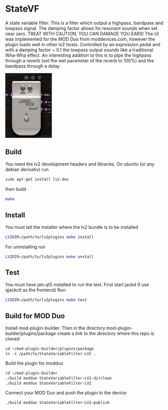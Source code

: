# StateVF
A state variable filter. This is a filter which output a highpass, bandpass and lowpass signal.
The damping factor allows for resonant sounds when set near zero. TREAT WITH CAUTION, YOU CAN DAMAGE YOU EARS!
The UI was implemented for the MOD Duo from moddevices.com, however the plugin loads well in other lv2 hosts.
Controlled by an expression pedal and with a damping factor ~ 0.1 the lowpass output sounds like a traditional Wha-Wha effect.
An interesting addition to this is to pipe the highpass through a reverb (set the wet parameter of the reverb to 100%) and the bandpass
through a delay

<img src="res/statevf.png" alt="image-20220403201352880" style="zoom:33%;" />


## Build
You need the lv2 development headers and libraries. On ubuntu (or any debian derivativ) run
```bash
sudo apt-get install lv2-dev
```
then build
```bash
make
```

## Install
You must tell the installer where the lv2 bundle is to be installed
```bash
LV2DIR=/path/to/lv2plugins make install
```

For uninstalling run
```bash
LV2DIR=/path/to/lv2plugins make unstall
```

## Test
You must have jalv.qt5 installed to run the test.
First start jackd (I use qjackctl as the frontend)
Run
```bash
LV2DIR=/path/to/lv2plugins make test
```

## Build for MOD Duo

Install mod-plugin-builder. Then in the directory mod-plugin-builder/plugins/package create a link to the directory 
where this repo is cloned
```
cd ~/mod-plugin-builder/plugins/package
ln -s /path/to/StateVariableFilter-LV2 .
```

Build the plugin for modduo
```
cd ~/mod-plugin-builder
./build modduo StateVariableFilter-LV2-dirclean
./build modduo StateVariableFilter-LV2
```

Connect your MOD Duo and push the plugin to the device:
```bash
./build modduo StateVariableFilter-LV2-publish
```